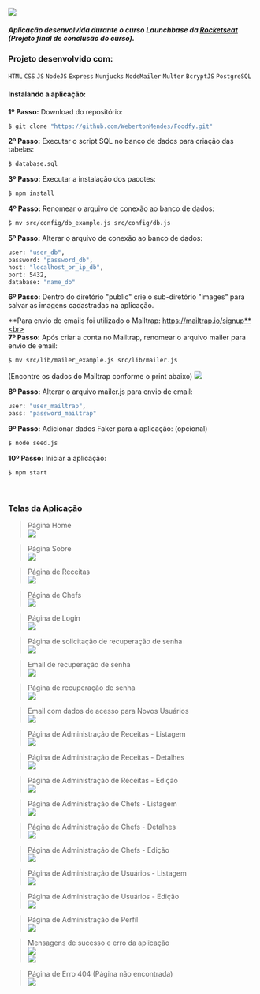 ![](https://raw.githubusercontent.com/WebertonMendes/Foodfy/main/public/assets/logo_black.png)
<br>
##### Aplicação desenvolvida durante o curso Launchbase da <a href="https://rocketseat.com.br/" target="_blank">Rocketseat</a> (Projeto final de conclusão do curso).

### Projeto desenvolvido com:
`HTML` `CSS` `JS` `NodeJS` `Express` `Nunjucks` `NodeMailer` `Multer` `BcryptJS` `PostgreSQL`
<br>
#### Instalando a aplicação:

**1º Passo:** Download do repositório:
```sh
$ git clone "https://github.com/WebertonMendes/Foodfy.git"
```

**2º Passo:** Executar o script SQL no banco de dados para criação das tabelas:
```sh
$ database.sql
```

**3º Passo:** Executar a instalação dos pacotes:
```sh
$ npm install
```

**4º Passo:** Renomear o arquivo de conexão ao banco de dados:
```sh
$ mv src/config/db_example.js src/config/db.js
```

**5º Passo:** Alterar o arquivo de conexão ao banco de dados:
```sh
user: "user_db",
password: "password_db",
host: "localhost_or_ip_db",
port: 5432,
database: "name_db"
```

**6º Passo:** Dentro do diretório "public" crie o sub-diretório "images" para salvar as imagens cadastradas na aplicação.
<br>

**Para envio de emails foi utilizado o Mailtrap: https://mailtrap.io/signup**<br><br>
**7º Passo:** Após criar a conta no Mailtrap, renomear o arquivo mailer para envio de email:
```sh
$ mv src/lib/mailer_example.js src/lib/mailer.js
```

(Encontre os dados do Mailtrap conforme o print abaixo)
![](https://raw.githubusercontent.com/WebertonMendes/Foodfy/master/screen/Foodfy01_MailtrapData.png)<br>

**8º Passo:** Alterar o arquivo mailer.js para envio de email:
```sh
user: "user_mailtrap",
pass: "password_mailtrap"
```

**9º Passo:** Adicionar dados Faker para a aplicação: (opcional)
```sh
$ node seed.js
```

**10º Passo:** Iniciar a aplicação:
```sh
$ npm start
```
<br>

### Telas da Aplicação

> Página Home<br>
![](https://raw.githubusercontent.com/WebertonMendes/Foodfy/master/screen/Foodfy02_Home.png)<br>

> Página Sobre<br>
![](https://raw.githubusercontent.com/WebertonMendes/Foodfy/master/screen/Foodfy03_About.png?raw=true)<br>

> Página de Receitas<br>
![](https://raw.githubusercontent.com/WebertonMendes/Foodfy/master/screen/Foodfy04_SiteRecipes.png?raw=true)<br>

> Página de Chefs<br>
![](https://raw.githubusercontent.com/WebertonMendes/Foodfy/master/screen/Foodfy05_SiteChefs.png?raw=true)<br>

> Página de Login<br>
![](https://raw.githubusercontent.com/WebertonMendes/Foodfy/master/screen/Foodfy06_Login.png?raw=true)<br>

> Página de solicitação de recuperação de senha<br>
![](https://raw.githubusercontent.com/WebertonMendes/Foodfy/master/screen/Foodfy07_Recover.png?raw=true)<br>

> Email de recuperação de senha<br>
![](https://raw.githubusercontent.com/WebertonMendes/Foodfy/master/screen/Foodfy08_RecoverMail.png?raw=true)<br>

> Página de recuperação de senha<br>
![](https://raw.githubusercontent.com/WebertonMendes/Foodfy/master/screen/Foodfy09_Recovery.png?raw=true)<br>

> Email com dados de acesso para Novos Usuários<br>
![](https://raw.githubusercontent.com/WebertonMendes/Foodfy/master/screen/Foodfy10_NewUser.png?raw=true)<br>

> Página de Administração de Receitas - Listagem<br>
![](https://raw.githubusercontent.com/WebertonMendes/Foodfy/master/screen/Foodfy11_AdminRecipesList.png?raw=true)<br>

> Página de Administração de Receitas - Detalhes<br>
![](https://raw.githubusercontent.com/WebertonMendes/Foodfy/master/screen/Foodfy12_AdminRecipesShow.png?raw=true)<br>

> Página de Administração de Receitas - Edição<br>
![](https://raw.githubusercontent.com/WebertonMendes/Foodfy/master/screen/Foodfy13_AdminRecipesEdit.png?raw=true)<br>

> Página de Administração de Chefs - Listagem<br>
![](https://raw.githubusercontent.com/WebertonMendes/Foodfy/master/screen/Foodfy14_AdminChefsList.png?raw=true)<br>

> Página de Administração de Chefs - Detalhes<br>
![](https://raw.githubusercontent.com/WebertonMendes/Foodfy/master/screen/Foodfy15_AdminChefsShow.png?raw=true)<br>

> Página de Administração de Chefs - Edição<br>
![](https://raw.githubusercontent.com/WebertonMendes/Foodfy/master/screen/Foodfy16_AdminChefsEdit.png?raw=true)<br>

> Página de Administração de Usuários - Listagem<br>
![](https://raw.githubusercontent.com/WebertonMendes/Foodfy/master/screen/Foodfy17_AdminUsersList.png?raw=true)<br>

> Página de Administração de Usuários - Edição<br>
![](https://raw.githubusercontent.com/WebertonMendes/Foodfy/master/screen/Foodfy18_AdminUsersEdit.png?raw=true)<br>

> Página de Administração de Perfil<br>
![](https://raw.githubusercontent.com/WebertonMendes/Foodfy/master/screen/Foodfy19_AdminProfile.png?raw=true)<br>

> Mensagens de sucesso e erro da aplicação<br>
![](https://raw.githubusercontent.com/WebertonMendes/Foodfy/master/screen/Foodfy20_SuccessMessages.png?raw=true)<br>
![](https://raw.githubusercontent.com/WebertonMendes/Foodfy/master/screen/Foodfy21_ErrorMessages.png?raw=true)<br>

> Página de Erro 404 (Página não encontrada)<br>
![](https://raw.githubusercontent.com/WebertonMendes/Foodfy/master/screen/Foodfy22_Error404.png?raw=true)<br>